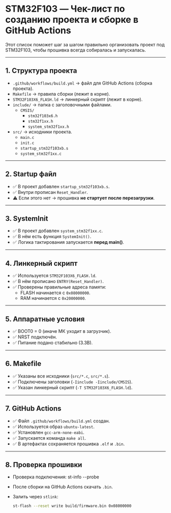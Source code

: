 # STM32F103 — Чек-лист по созданию проекта и сборке в GitHub Actions

Этот список поможет шаг за шагом правильно организовать проект под STM32F103, чтобы прошивка всегда собиралась и запускалась.

---

## 1. Структура проекта

- `.github/workflows/build.yml` → файл для GitHub Actions (сборка проекта).
- `Makefile` → правила сборки (лежит в корне).
- `STM32F103X6_FLASH.ld` → линкерный скрипт (лежит в корне).
- `include/` → папка с заголовочными файлами.
  - `CMSIS/`  
    - `stm32f103x6.h`  
    - `stm32f1xx.h`  
    - `system_stm32f1xx.h`
- `src/` → исходники проекта.
  - `main.c`  
  - `init.c`  
  - `startup_stm32f103xb.s`  
  - `system_stm32f1xx.c`

---

## 2. Startup файл

- ✅ В проект добавлен `startup_stm32f103xb.s`.  
- ✅ Внутри прописан `Reset_Handler`.  
- ⚠️ Если этого нет → прошивка **не стартует после перезагрузки**.  

---

## 3. SystemInit

- ✅ В проект добавлен `system_stm32f1xx.c`.  
- ✅ В нём есть функция `SystemInit()`.  
- ✅ Логика тактирования запускается **перед main()**.  

---

## 4. Линкерный скрипт

- ✅ Используется `STM32F103X6_FLASH.ld`.  
- ✅ В нём прописано `ENTRY(Reset_Handler)`.  
- ✅ Проверены правильные адреса памяти:
  - FLASH начинается с `0x08000000`.  
  - RAM начинается с `0x20000000`.  

---

## 5. Аппаратные условия

- ✅ BOOT0 = 0 (иначе МК уходит в загрузчик).  
- ✅ NRST подключён.  
- ✅ Питание подано стабильно (3.3В).  

---

## 6. Makefile

- ✅ Указаны все исходники (`src/*.c`, `src/*.s`).  
- ✅ Подключены заголовки (`-Iinclude -Iinclude/CMSIS`).  
- ✅ Указан линкерный скрипт (`-T STM32F103X6_FLASH.ld`).  

---

## 7. GitHub Actions

- ✅ Файл `.github/workflows/build.yml` создан.  
- ✅ Используется образ `ubuntu-latest`.  
- ✅ Установлен `gcc-arm-none-eabi`.  
- ✅ Запускается команда `make all`.  
- ✅ В артефактах сохраняется прошивка `.elf` и `.bin`.  

---

## 8. Проверка прошивки

- Проверка подключения: st-info --probe


- После сборки на GitHub Actions скачать `.bin`.  
- Залить через `stlink`:  
  ```bash
  st-flash --reset write build/firmware.bin 0x08000000
